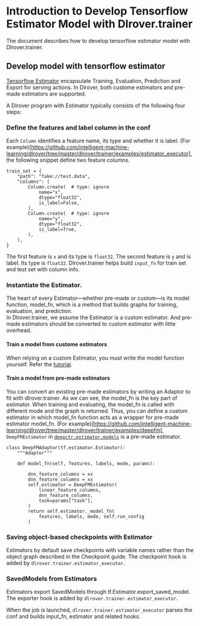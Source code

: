 # Introduction to Develop Tensorflow Estimator Model with Dlrover.trainer

The document describes how to develop tensorflow estimator model with Dlrover.trainer.

## Develop model with tensorflow estimator
[Tensorflow Estimator](https://www.tensorflow.org/guide/estimator)
encapsulate Training, Evaluation, Prediction and Export for serving actions.
In Dlrover, both custome estimators and pre-made estimators are supported.

A Dlrover program with Estimator typically consists of the following four steps:
### Define the features and label column in the conf

Each `Column` identifies a feature name, its type and whether it is label.
(For example)[https://github.com/intelligent-machine-learning/dlrover/tree/master/dlrover/trainer/examples/estimator_executor], the following snippet define two feature columns. 
```
train_set = {
    "path": "fake://test.data",
    "columns": (
        Column.create(  # type: ignore
            name="x",
            dtype="float32",
            is_label=False,
        ),
        Column.create(  # type: ignore
            name="y",
            dtype="float32",
            is_label=True,
        ),
    ),
}
``` 

The first feature is `x` and its type is `float32`.
The second feature is `y` and is label. Its type is `float32`. 
Dlrover.trainer helps build `input_fn` for train set and test set with column info. 
   
### Instantiate the Estimator.
The heart of every Estimator—whether pre-made or custom—is its model function, model_fn, which is a method that builds graphs for training, evaluation, and prediction.  
In Dlrover.trainer, we assume the Estimator is a custom estimator. And pre-made estimators should be converted to custom estimator with little overhead.
#### Train a model from custome estimators
When relying on a custom Estimator, you must write the model function yourself. Refer the [tutorial](https://www.tensorflow.org/guide/estimator).
#### Train a model from pre-made estimators 
You can convert an existing pre-made estimators by writing an Adaptor to fit with dlrover.trainer.
As we can see, the model_fn is the key part of estimator.
When training and evaluating, the model_fn is called with different mode and the graph is returned.
Thus, you can define a custom estimator in which model_fn function acts as a wrapper for pre-made estimator model_fn.
(For example)[https://github.com/intelligent-machine-learning/dlrover/tree/master/dlrover/trainer/examples/deepfm], `DeepFMEstimator` in [`deepctr.estimator.models`](https://pypi.org/project/deepctr/) is a pre-made estimator. 

```
class DeepFMAdaptor(tf.estimator.Estimator):
    """Adaptor"""

    def model_fn(self, features, labels, mode, params):
 
        dnn_feature_columns = xx
        dnn_feature_columns = xx
        self.estimator = DeepFMEstimator(
            linear_feature_columns,
            dnn_feature_columns,
            task=params["task"],
        )
        return self.estimator._model_fn(
            features, labels, mode, self.run_config
        )

```
### Saving object-based checkpoints with Estimator
Estimators by default save checkpoints with variable names rather than the object graph described in the Checkpoint guide. 
The checkpoint hook is added by `dlrover.trainer.estimator_executor`.

### SavedModels from Estimators
Estimators export SavedModels through tf.Estimator.export_saved_model.
The exporter hook is added by `dlrover.trainer.estimator_executor`.

When the job is launched, `dlrover.trainer.estimator_executor` parses the conf and builds input_fn, estimator and related hooks.


 